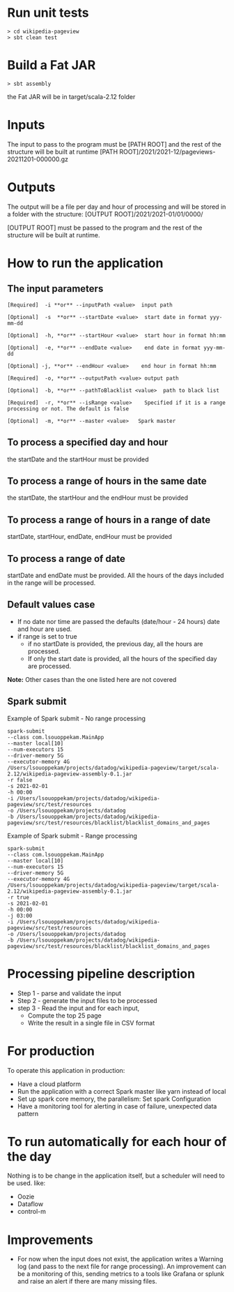 # Run unit tests
```
> cd wikipedia-pageview
> sbt clean test
```
# Build a Fat JAR
```
> sbt assembly
```
the Fat JAR will be in target/scala-2.12 folder 

# Inputs
The input to pass to the program must be [PATH ROOT] and the rest of the structure will be built at runtime
[PATH ROOT]/2021/2021-12/pageviews-20211201-000000.gz

# Outputs
The output will be a file per day and hour of processing and will be stored in a folder with the structure:
[OUTPUT ROOT]/2021/2021-01/01/0000/

[OUTPUT ROOT] must be passed to the program and the rest of the structure will be built at runtime.

# How to run the application

## The input parameters
```
[Required]  -i **or** --inputPath <value>  input path

[Optional]  -s  **or** --startDate <value>  start date in format yyy-mm-dd
  
[Optional]  -h, **or** --startHour <value>  start hour in format hh:mm
  
[Optional]  -e, **or** --endDate <value>    end date in format yyy-mm-dd
  
[Optional] -j, **or** --endHour <value>    end hour in format hh:mm
  
[Required]  -o, **or** --outputPath <value> output path
  
[Optional]  -b, **or** --pathToBlacklist <value>  path to black list
  
[Required]  -r, **or** --isRange <value>    Specified if it is a range processing or not. The default is false

[Optional]  -m, **or** --master <value>   Spark master
```

## To process a specified day and hour
the startDate and the startHour must be provided

## To process a range of hours in the same date
the startDate, the startHour and the endHour must be provided

## To process a range of hours in a range of date
startDate, startHour, endDate, endHour must be provided

## To process a range of date
startDate and endDate must be provided. All the hours of the days included in the range will be processed.

## Default values case
- If no date nor time are passed the defaults (date/hour - 24 hours)  date and hour are used.
- if range is set to true
    - if no startDate is provided, the previous day, all the hours are processed.
    - If only the start date is provided, all the hours of the specified day are processed.

**Note:** Other cases than the one listed here are not covered

## Spark submit

Example of Spark submit - No range processing
```
spark-submit  
--class com.lsouoppekam.MainApp 
--master local[10]  
--num-executors 15 
--driver-memory 5G 
--executor-memory 4G  
/Users/lsouoppekam/projects/datadog/wikipedia-pageview/target/scala-2.12/wikipedia-pageview-assembly-0.1.jar 
-r false 
-s 2021-02-01 
-h 00:00 
-i /Users/lsouoppekam/projects/datadog/wikipedia-pageview/src/test/resources 
-o /Users/lsouoppekam/projects/datadog 
-b /Users/lsouoppekam/projects/datadog/wikipedia-pageview/src/test/resources/blacklist/blacklist_domains_and_pages
```
Example of Spark submit - Range processing

```
spark-submit  
--class com.lsouoppekam.MainApp 
--master local[10]  
--num-executors 15 
--driver-memory 5G 
--executor-memory 4G  
/Users/lsouoppekam/projects/datadog/wikipedia-pageview/target/scala-2.12/wikipedia-pageview-assembly-0.1.jar 
-r true 
-s 2021-02-01 
-h 00:00 
-j 03:00 
-i /Users/lsouoppekam/projects/datadog/wikipedia-pageview/src/test/resources 
-o /Users/lsouoppekam/projects/datadog 
-b /Users/lsouoppekam/projects/datadog/wikipedia-pageview/src/test/resources/blacklist/blacklist_domains_and_pages
```

# Processing pipeline description
- Step 1 - parse and validate the input
- Step 2 - generate the input files to be processed
- step 3 - Read the input and for each input,
    - Compute the top 25 page
    - Write the result in a single file in CSV format

# For production
To operate this application in production:
- Have a cloud platform
- Run the application with a correct Spark master like yarn instead of local
- Set up spark core memory, the parallelism: Set spark Configuration
- Have a monitoring tool for alerting in case of failure, unexpected data pattern


# To run automatically for each hour of the day
Nothing is to be change in the application itself, but a scheduler will need to be used. like:
- Oozie
- Dataflow
- control-m


# Improvements
- For now when the input does not exist, the application writes a Warning log (and pass to the next file for range processing).
An improvement can be a monitoring of this, sending metrics to a tools like Grafana or splunk and raise an alert
if there are many missing files.
